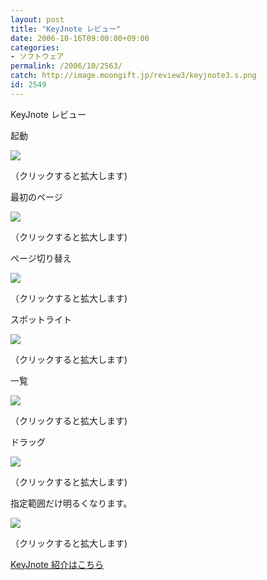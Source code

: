```yaml
---
layout: post
title: "KeyJnote レビュー"
date: 2006-10-16T09:00:00+09:00
categories:
- ソフトウェア
permalink: /2006/10/2563/
catch: http://image.moongift.jp/review3/keyjnote3.s.png
id: 2549
---
```

KeyJnote レビュー  
<!--more-->

起動

  

[![](http://image.moongift.jp/review3/keyjnote7.s.png)](http://image.moongift.jp/review3/keyjnote7.png)  
  
（クリックすると拡大します)

  

最初のページ

  

[![](http://image.moongift.jp/review3/keyjnote1.s.png)](http://image.moongift.jp/review3/keyjnote1.png)  
  
（クリックすると拡大します)

  

ページ切り替え

  

[![](http://image.moongift.jp/review3/keyjnote2.s.png)](http://image.moongift.jp/review3/keyjnote2.png)  
  
（クリックすると拡大します)

  

スポットライト

  

[![](http://image.moongift.jp/review3/keyjnote3.s.png)](http://image.moongift.jp/review3/keyjnote3.png)  
  
（クリックすると拡大します)

  

一覧

  

[![](http://image.moongift.jp/review3/keyjnote4.s.png)](http://image.moongift.jp/review3/keyjnote4.png)  
  
（クリックすると拡大します)

  

ドラッグ

  

[![](http://image.moongift.jp/review3/keyjnote5.s.png)](http://image.moongift.jp/review3/keyjnote5.png)  
  
（クリックすると拡大します)

  

指定範囲だけ明るくなります。

  

[![](http://image.moongift.jp/review3/keyjnote6.s.png)](http://image.moongift.jp/review3/keyjnote6.png)  
  
（クリックすると拡大します)

  

[KeyJnote 紹介はこちら](http://oss.moongift.jp/intro/i-2562.html)


